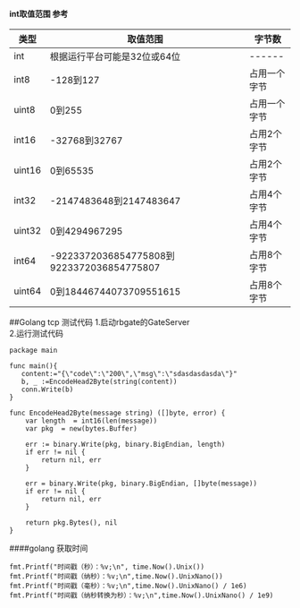 #### int取值范围 参考 
|类型    | 取值范围      |  字节数 |
| ------ | ------        | ------ |
| int    | 根据运行平台可能是32位或64位  | ------ |
| int8   | -128到127     | 占用一个字节 |
| uint8  | 0到255        | 占用一个字节 |
| int16  | -32768到32767 | 占用2个字节 |
| uint16 | 0到65535      | 占用2个字节 |
| int32  | -2147483648到2147483647  |占用4个字节 |
| uint32 | 0到4294967295 |占用4个字节 |
| int64  | -9223372036854775808到9223372036854775807 |占用8个字节 |
| uint64 | 0到18446744073709551615 |占用8个字节 |



##Golang tcp 测试代码
1.启动rbgate的GateServer  
2.运行测试代码
```
package main 

func main(){
   content:="{\"code\":\"200\",\"msg\":\"sdasdasdasda\"}"
   b, _ :=EncodeHead2Byte(string(content))
   conn.Write(b)
}

func EncodeHead2Byte(message string) ([]byte, error) {
	var length  = int16(len(message))
	var pkg  = new(bytes.Buffer)

	err := binary.Write(pkg, binary.BigEndian, length)
	if err != nil {
		return nil, err
	}

	err = binary.Write(pkg, binary.BigEndian, []byte(message))
	if err != nil {
		return nil, err
	}

	return pkg.Bytes(), nil
}

```

####golang 获取时间
```
fmt.Printf("时间戳（秒）：%v;\n", time.Now().Unix())  
fmt.Printf("时间戳（纳秒）：%v;\n",time.Now().UnixNano())  
fmt.Printf("时间戳（毫秒）：%v;\n",time.Now().UnixNano() / 1e6)  
fmt.Printf("时间戳（纳秒转换为秒）：%v;\n",time.Now().UnixNano() / 1e9)  
```
